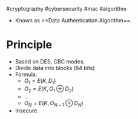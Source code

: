 #cryptography #cybersecurity #mac #algorithm 
- Known as ==Data Authentication Algorithm==.
# Principle
- Based on DES, CBC modes.
- Divide data into blocks (64 bits)
- Formula:
	- $O_1=E(K,D_1)$
	- $O_2=E(K,O_1 \oplus D_2)$ 
	- ...
	- $O_N = E(K, O_{N-1} \oplus D_N)$
- Insecure.